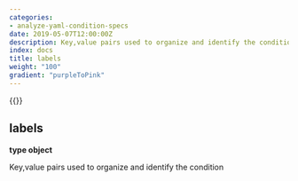 ```yaml
---
categories:
- analyze-yaml-condition-specs
date: 2019-05-07T12:00:00Z
description: Key,value pairs used to organize and identify the condition
index: docs
title: labels
weight: "100"
gradient: "purpleToPink"
---
```


{{<legacynotice>}}

## labels

**type object**

Key,value pairs used to organize and identify the condition


